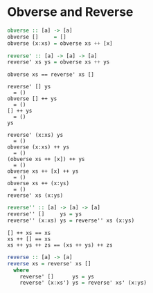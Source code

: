Obverse and Reverse
===================



```haskell
obverse :: [a] -> [a]
obverse []     = []
obverse (x:xs) = obverse xs ++ [x]
```

```haskell
reverse' :: [a] -> [a] -> [a]
reverse' xs ys = obverse xs ++ ys
```

```
obverse xs == reverse' xs []
```

```
reverse' [] ys
  = ()
obverse [] ++ ys
  = ()
[] ++ ys
  = ()
ys
```

```
reverse' (x:xs) ys
  = ()
obverse (x:xs) ++ ys
  = ()
(obverse xs ++ [x]) ++ ys
  = ()
obverse xs ++ [x] ++ ys
  = ()
obverse xs ++ (x:ys)
  = ()
reverse' xs (x:ys)
```

```haskell
reverse'' :: [a] -> [a] -> [a]
reverse'' []     ys = ys
reverse'' (x:xs) ys = reverse'' xs (x:ys)
```

```
[] ++ xs == xs
xs ++ [] == xs
xs ++ ys ++ zs == (xs ++ ys) ++ zs
```

```haskell
reverse :: [a] -> [a]
reverse xs = reverse' xs []
  where
    reverse' []      ys = ys
    reverse' (x:xs') ys = reverse' xs' (x:ys)
```

